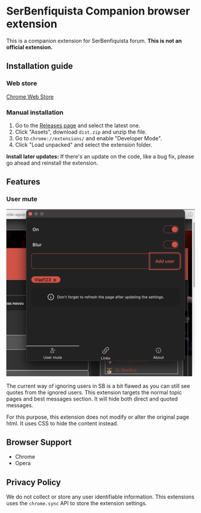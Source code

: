 # SerBenfiquista Companion browser extension

This is a companion extension for SerBenfiquista forum. **This is not an official extension.**

## Installation guide

### Web store

[Chrome Web Store](https://chromewebstore.google.com/detail/serbenfiquista-companion/mikangdjljeaciipkiggnodlfbeegggk)

### Manual installation

1. Go to the [Releases page](https://github.com/jca41/serbenfiquista-browser-extension/releases) and select the latest one.
2. Click "Assets", download `dist.zip` and unzip the file.
3. Go to `chrome://extensions/` and enable "Developer Mode".
4. Click "Load unpacked" and select the extension folder.

__Install later updates:__ If there's an update on the code, like a bug fix, please go ahead and reinstall the extension.

## Features

### User mute

<img width="500"  src="screenshots/user-mute.png" />

The current way of ignoring users in SB is a bit flawed as you can still see quotes from the ignored users. This extension targets the normal topic pages and best messages section. It will hide both direct and quoted messages.

For this purpose, this extension does not modify or alter the original page html. It uses CSS to hide the content instead.

## Browser Support

- Chrome
- Opera

## Privacy Policy

We do not collect or store any user identifiable information. This extensions uses the `chrome.sync` API to store the extension settings.
